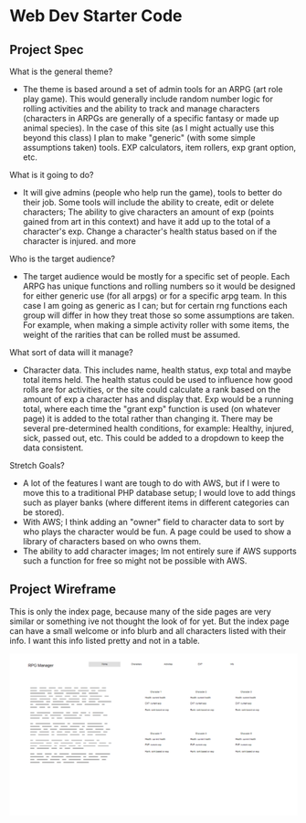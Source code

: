 # Web Dev Starter Code

## Project Spec

What is the general theme?
- The theme is based around a set of admin tools for an ARPG (art role play game). This would generally include random number logic for rolling 
activities and the ability to track and manage characters (characters
in ARPGs are generally of a specific fantasy or made up animal species). In the case of this site (as I might actually use this beyond this class) I plan to make "generic" (with some simple assumptions taken) tools. EXP calculators, item rollers, exp grant option, etc. 


What is it going to do? 
- It will give admins (people who help run the game), tools to better do their job. Some tools will include the ability to create, edit or delete characters; The ability to give characters an amount of exp (points gained from art in this context) and have it add up to the total of a character's exp. Change a character's health status based on if the character is injured. and more

Who is the target audience? 
- The target audience would be mostly for a specific set of people. Each ARPG has unique functions and rolling numbers so it would be designed for either generic use (for all arpgs) or for a specific arpg team. In this case I am going as generic as I can; but for certain rng functions each group will differ in how they treat those so some assumptions are taken. For example, when making a simple activity roller with some items, the weight of the rarities that can be rolled must be assumed.

What sort of data will it manage? 
- Character data. This includes name, health status, exp total and maybe total items held. The health status could be used to influence how good rolls are for activities, or the site could calculate a rank based on the amount of exp a character has and display that. Exp would be a running total, where each time the "grant exp" function is used (on whatever page) it is added to the total rather than changing it. 
There may be several pre-determined health conditions, for example: Healthy, injured, sick, passed out, etc. This could be added to a dropdown to keep the data consistent. 

Stretch Goals? 
- A lot of the features I want are tough to do with AWS, but if I were to move this to a traditional PHP database setup; I would love to add things such as player banks (where different items in different categories can be stored). 
- With AWS; I think adding an "owner" field to character data to sort by who plays the character would be fun. A page could be used to show a library of characters based on who owns them.
- The ability to add character images; Im not entirely sure if AWS supports such a function for free so might not be possible with AWS.

## Project Wireframe

This is only the index page, because many of the side pages are very similar or something ive not thought the look of for yet. But the index page can have a small welcome or info blurb and all characters listed with their info. I want this info listed pretty and not in a table.

![wireframe](wireframe.png)
